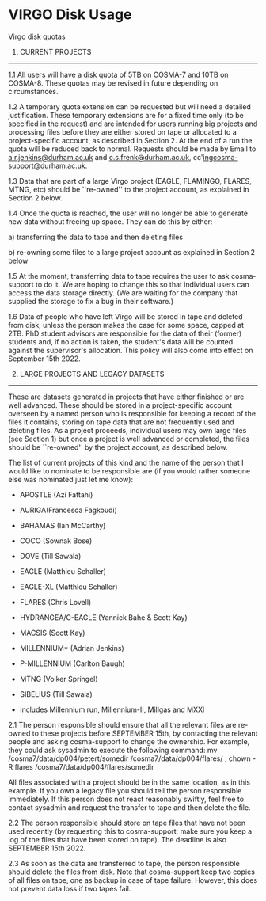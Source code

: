 # VIRGO Disk Usage

Virgo disk quotas

1. CURRENT PROJECTS

-------------------

1.1 All users will have a disk quota of 5TB on COSMA-7 and 10TB on COSMA-8. These quotas may be revised in future depending on circumstances.

1.2 A temporary quota extension can be requested but will need a detailed justification. These temporary extensions are for a fixed time only (to be specified in the request) and are intended for users running big projects and processing files before they are either stored on tape or allocated to a project-specific account, as described in Section 2. At the end of a run the quota will be reduced back to normal. Requests should be made by Email to a.r.jenkins@durham.ac.uk and c.s.frenk@durham.ac.uk, cc'ingcosma-support@durham.ac.uk.

1.3 Data that are part of a large Virgo project (EAGLE, FLAMINGO, FLARES, MTNG, etc) should be ``re-owned'' to the project account, as explained in Section 2 below.

1.4 Once the quota is reached, the user will no longer be able to generate new data without freeing up space. They can do this by either:

a) transferring the data to tape and then deleting files

b) re-owning some files to a large project account as explained in Section 2 below

1.5 At the moment, transferring data to tape requires the user to ask cosma-support to do it. We are hoping to change this so that individual users can access the data storage directly. (We are waiting for the company that supplied the storage to fix a bug in their software.)

1.6 Data of people who have left Virgo will be stored in tape and deleted from disk, unless the person makes the case for some space, capped at 2TB. PhD student advisors are responsible for the data of their (former) students and, if no action is taken, the student's data will be counted against the supervisor's allocation. This policy will also come into effect on September 15th 2022.

2. LARGE PROJECTS AND LEGACY DATASETS

-------------------------------------

These are datasets generated in projects that have either finished or are well advanced. These should be stored in a project-specific account overseen by a named person who is responsible for keeping a record of the files it contains, storing on tape data that are not frequently used and deleting files. As a project proceeds, individual users may own large files (see Section 1) but once a project is well advanced or completed, the files should be ``re-owned'' by the project account, as described below.

The list of current projects of this kind and the name of the person that I would like to nominate to be responsible are (if you would rather someone else was nominated just let me know):

- APOSTLE (Azi Fattahi)

- AURIGA(Francesca Fagkoudi)

- BAHAMAS (Ian McCarthy)

- COCO (Sownak Bose)

- DOVE (Till Sawala)

- EAGLE (Matthieu Schaller)

- EAGLE-XL (Matthieu Schaller)

- FLARES (Chris Lovell)

- HYDRANGEA/C-EAGLE (Yannick Bahe & Scott Kay)

- MACSIS (Scott Kay)

- MILLENNIUM* (Adrian Jenkins)

- P-MILLENNIUM (Carlton Baugh)

- MTNG (Volker Springel)

- SIBELIUS (Till Sawala)

* includes Millennium run, Millennium-II, Millgas and MXXl

2.1 The person responsible should ensure that all the relevant files are re-owned to these projects before SEPTEMBER 15th, by contacting the relevant people and asking cosma-support to change the ownership. For example, they could ask sysadmin to execute the following command: mv /cosma7/data/dp004/petert/somedir /cosma7/data/dp004/flares/ ; chown -R flares /cosma7/data/dp004/flares/somedir

All files associated with a project should be in the same location, as in this example. If you own a legacy file you should tell the person responsible immediately. If this person does not react reasonably swiftly, feel free to contact sysadmin and request the transfer to tape and then delete the file.

2.2 The person responsible should store on tape files that have not been used recently (by requesting this to cosma-support; make sure you keep a log of the files that have been stored on tape). The deadline is also SEPTEMBER 15th 2022.

2.3 As soon as the data are transferred to tape, the person responsible should delete the files from disk. Note that cosma-support keep two copies of all files on tape, one as backup in case of tape failure. However, this does not prevent data loss if two tapes fail.